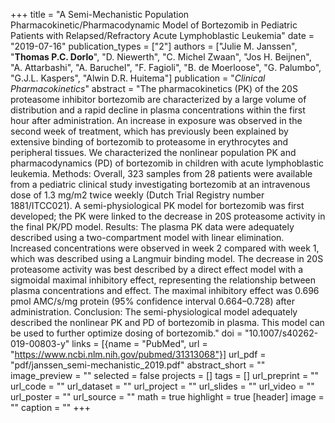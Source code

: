 +++
title = "A Semi-Mechanistic Population Pharmacokinetic/Pharmacodynamic Model of Bortezomib in Pediatric Patients with Relapsed/Refractory Acute Lymphoblastic Leukemia"
date = "2019-07-16"
publication_types = ["2"]
authors = ["Julie M. Janssen", "**Thomas P.C. Dorlo**", "D. Niewerth", "C. Michel Zwaan", "Jos H. Beijnen", "A. Attarbashi", "A. Baruchel", "F. Fagioli", "B. de Moerloose", "G. Palumbo", "G.J.L. Kaspers", "Alwin D.R. Huitema"]
publication = "_Clinical Pharmacokinetics_"
abstract = "The pharmacokinetics (PK) of the 20S proteasome inhibitor bortezomib are characterized by a large volume of distribution and a rapid decline in plasma concentrations within the first hour after administration. An increase in exposure was observed in the second week of treatment, which has previously been explained by extensive binding of bortezomib to proteasome in erythrocytes and peripheral tissues. We characterized the nonlinear population PK and pharmacodynamics (PD) of bortezomib in children with acute lymphoblastic leukemia. Methods: Overall, 323 samples from 28 patients were available from a pediatric clinical study investigating bortezomib at an intravenous dose of 1.3 mg/m2 twice weekly (Dutch Trial Registry number 1881/ITCC021). A semi-physiological PK model for bortezomib was first developed; the PK were linked to the decrease in 20S proteasome activity in the final PK/PD model. Results: The plasma PK data were adequately described using a two-compartment model with linear elimination. Increased concentrations were observed in week 2 compared with week 1, which was described using a Langmuir binding model. The decrease in 20S proteasome activity was best described by a direct effect model with a sigmoidal maximal inhibitory effect, representing the relationship between plasma concentrations and effect. The maximal inhibitory effect was 0.696 pmol AMC/s/mg protein (95% confidence interval 0.664–0.728) after administration. Conclusion: The semi-physiological model adequately described the nonlinear PK and PD of bortezomib in plasma. This model can be used to further optimize dosing of bortezomib."
doi = "10.1007/s40262-019-00803-y"
links = [{name = "PubMed", url = "https://www.ncbi.nlm.nih.gov/pubmed/31313068"}]
url_pdf = "pdf/janssen_semi-mechanistic_2019.pdf"
abstract_short = ""
image_preview = ""
selected = false
projects = []
tags = []
url_preprint = ""
url_code = ""
url_dataset = ""
url_project = ""
url_slides = ""
url_video = ""
url_poster = ""
url_source = ""
math = true
highlight = true
[header]
image = ""
caption = ""
+++
